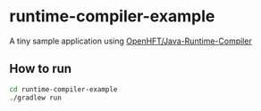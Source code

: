 # runtime-compiler-example

A tiny sample application using [OpenHFT/Java-Runtime-Compiler](https://github.com/OpenHFT/Java-Runtime-Compiler)

## How to run

```sh
cd runtime-compiler-example
./gradlew run
```
